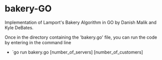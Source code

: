 # bakery-GO

Implementation of Lamport's Bakery Algorithm in GO by Danish Malik and Kyle DeBates.

Once in the directory containing the 'bakery.go' file, you can run the code by entering in the command line

* `go run bakery.go [number_of_servers] [number_of_customers]
